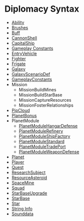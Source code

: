 # Diplomacy Syntax

  * [Ability ](Ability.md)
  * [Brushes ](Brushes.md)
  * [Buff ](Buff.md)
  * [CannonShell ](CannonShell.md)
  * [CapitalShip ](CapitalShip.md)
  * [Gameplay Constants ](Constants.md)
  * [EntryVehicle ](EntryVehicle.md)
  * [Fighter ](Fighter.md)
  * [Frigate ](Frigate.md)
  * [Galaxy](Galaxy.md)
  * [GalaxyScenarioDef ](GalaxyScenarioDef.md)
  * [GameplayConstants ](GameplayConstants.md)
  * Mission
    * MissionBuildMines
    * MissionBuildStarBase
    * MissionCaptureResources
    * MissionFosterRelationships
  * [PipCloud ](PipCloud.md)
  * [PlanetBonus ](PlanetBonus.md)
  * PlanetModule
    * [PlanetModuleHangarDefense](PlanetModuleHangarDefense.md)
    * [PlanetModuleRefinery](PlanetModuleRefinery.md)
    * [PlanetModuleShipFactory](PlanetModuleShipFactory.md)
    * [PlanetModuleStandard](PlanetModuleStandard.md)
    * [PlanetModuleTradePort](PlanetModuleTradePort.md)
    * [PlanetModuleWeaponDefense](PlanetModuleWeaponDefense.md)
  * [Planet ](Planet.md)
  * [Player ](Player.md)
  * [Quest ](Quest.md)
  * [ResearchSubject ](ResearchSubject.md)
  * [ResourceAsteroid ](ResourceAsteroid.md)
  * [SpaceMine ](SpaceMine.md)
  * [Squad ](Squad.md)
  * [StarBaseUpgrade ](StarBaseUpgrade.md)
  * [StarBase ](StarBase.md)
  * [Star ](Star.md)
  * [String Info](Str.md)
  * [Sounddata ](Sounddata.md)
